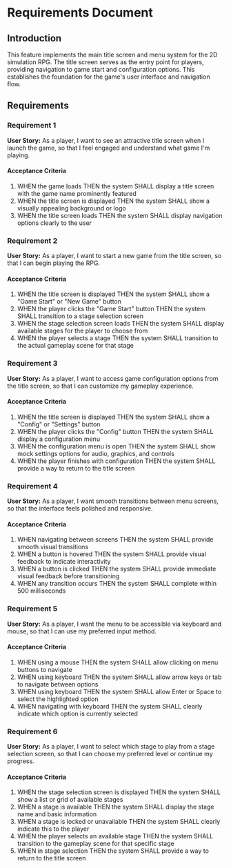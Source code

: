 # Requirements Document

## Introduction

This feature implements the main title screen and menu system for the 2D simulation RPG. The title screen serves as the entry point for players, providing navigation to game start and configuration options. This establishes the foundation for the game's user interface and navigation flow.

## Requirements

### Requirement 1

**User Story:** As a player, I want to see an attractive title screen when I launch the game, so that I feel engaged and understand what game I'm playing.

#### Acceptance Criteria

1. WHEN the game loads THEN the system SHALL display a title screen with the game name prominently featured
2. WHEN the title screen is displayed THEN the system SHALL show a visually appealing background or logo
3. WHEN the title screen loads THEN the system SHALL display navigation options clearly to the user

### Requirement 2

**User Story:** As a player, I want to start a new game from the title screen, so that I can begin playing the RPG.

#### Acceptance Criteria

1. WHEN the title screen is displayed THEN the system SHALL show a "Game Start" or "New Game" button
2. WHEN the player clicks the "Game Start" button THEN the system SHALL transition to a stage selection screen
3. WHEN the stage selection screen loads THEN the system SHALL display available stages for the player to choose from
4. WHEN the player selects a stage THEN the system SHALL transition to the actual gameplay scene for that stage

### Requirement 3

**User Story:** As a player, I want to access game configuration options from the title screen, so that I can customize my gameplay experience.

#### Acceptance Criteria

1. WHEN the title screen is displayed THEN the system SHALL show a "Config" or "Settings" button
2. WHEN the player clicks the "Config" button THEN the system SHALL display a configuration menu
3. WHEN the configuration menu is open THEN the system SHALL show mock settings options for audio, graphics, and controls
4. WHEN the player finishes with configuration THEN the system SHALL provide a way to return to the title screen

### Requirement 4

**User Story:** As a player, I want smooth transitions between menu screens, so that the interface feels polished and responsive.

#### Acceptance Criteria

1. WHEN navigating between screens THEN the system SHALL provide smooth visual transitions
2. WHEN a button is hovered THEN the system SHALL provide visual feedback to indicate interactivity
3. WHEN a button is clicked THEN the system SHALL provide immediate visual feedback before transitioning
4. WHEN any transition occurs THEN the system SHALL complete within 500 milliseconds

### Requirement 5

**User Story:** As a player, I want the menu to be accessible via keyboard and mouse, so that I can use my preferred input method.

#### Acceptance Criteria

1. WHEN using a mouse THEN the system SHALL allow clicking on menu buttons to navigate
2. WHEN using keyboard THEN the system SHALL allow arrow keys or tab to navigate between options
3. WHEN using keyboard THEN the system SHALL allow Enter or Space to select the highlighted option
4. WHEN navigating with keyboard THEN the system SHALL clearly indicate which option is currently selected

### Requirement 6

**User Story:** As a player, I want to select which stage to play from a stage selection screen, so that I can choose my preferred level or continue my progress.

#### Acceptance Criteria

1. WHEN the stage selection screen is displayed THEN the system SHALL show a list or grid of available stages
2. WHEN a stage is available THEN the system SHALL display the stage name and basic information
3. WHEN a stage is locked or unavailable THEN the system SHALL clearly indicate this to the player
4. WHEN the player selects an available stage THEN the system SHALL transition to the gameplay scene for that specific stage
5. WHEN in stage selection THEN the system SHALL provide a way to return to the title screen
